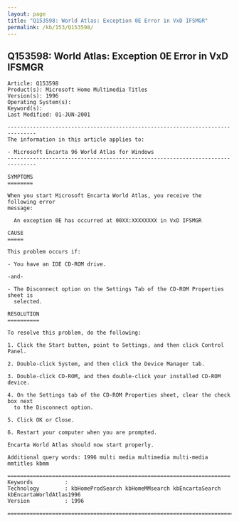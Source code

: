 ```yaml
---
layout: page
title: "Q153598: World Atlas: Exception 0E Error in VxD IFSMGR"
permalink: /kb/153/Q153598/
---
```


## Q153598: World Atlas: Exception 0E Error in VxD IFSMGR

	Article: Q153598
	Product(s): Microsoft Home Multimedia Titles
	Version(s): 1996
	Operating System(s): 
	Keyword(s): 
	Last Modified: 01-JUN-2001
	
	-------------------------------------------------------------------------------
	The information in this article applies to:
	
	- Microsoft Encarta 96 World Atlas for Windows 
	-------------------------------------------------------------------------------
	
	SYMPTOMS
	========
	
	When you start Microsoft Encarta World Atlas, you receive the following error
	message:
	
	  An exception 0E has occurred at 00XX:XXXXXXXX in VxD IFSMGR
	
	CAUSE
	=====
	
	This problem occurs if:
	
	- You have an IDE CD-ROM drive.
	
	-and-
	
	- The Disconnect option on the Settings Tab of the CD-ROM Properties sheet is
	  selected.
	
	RESOLUTION
	==========
	
	To resolve this problem, do the following:
	
	1. Click the Start button, point to Settings, and then click Control Panel.
	
	2. Double-click System, and then click the Device Manager tab.
	
	3. Double-click CD-ROM, and then double-click your installed CD-ROM device.
	
	4. On the Settings tab of the CD-ROM Properties sheet, clear the check box next
	  to the Disconnect option.
	
	5. Click OK or Close.
	
	6. Restart your computer when you are prompted.
	
	Encarta World Atlas should now start properly.
	
	Additional query words: 1996 multi media multimedia multi-media mmtitles kbmm
	
	======================================================================
	Keywords          :  
	Technology        : kbHomeProdSearch kbHomeMMsearch kbEncartaSearch kbEncartaWorldAtlas1996
	Version           : 1996
	
	=============================================================================
	
